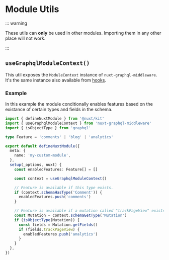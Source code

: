 # Module Utils

::: warning

These utils can **only** be used in other modules. Importing them in any other
place will not work.

:::

## `useGraphqlModuleContext()`

This util exposes the `ModuleContext` instance of `nuxt-graphql-middleware`.
It's the same instance also available from [hooks](/configuration/module-hooks).

### Example

In this example the module conditionally enables features based on the existance
of certain types and fields in the schema.

```typescript
import { defineNuxtModule } from '@nuxt/kit'
import { useGraphqlModuleContext } from 'nuxt-graphql-middleware'
import { isObjectType } from 'graphql'

type Feature = 'comments' | 'blog' | 'analytics'

export default defineNuxtModule({
  meta: {
    name: 'my-custom-module',
  },
  setup(_options, nuxt) {
    const enabledFeatures: Feature[] = []

    const context = useGraphqlModuleContext()

    // Feature is available if this type exists.
    if (context.schemaHasType('Comment')) {
      enabledFeatures.push('comments')
    }

    // Feature is available if a mutation called "trackPageView" exists.
    const Mutation = context.schemaGetType('Mutation')
    if (isObjectType(Mutation)) {
      const fields = Mutation.getFields()
      if (fields.trackPageView) {
        enabledFeatures.push('analytics')
      }
    }
  },
})
```
